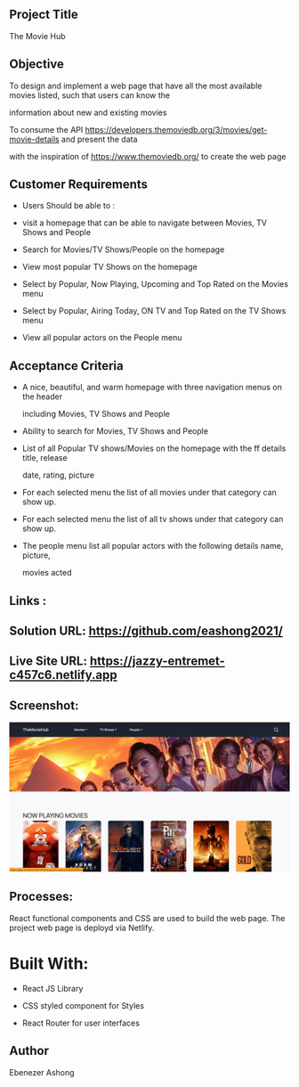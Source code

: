 ## Project Title

The Movie Hub

## Objective

To design and implement a web page that have all the most available movies listed, such that users can know the 

information about new and existing movies

To consume the API https://developers.themoviedb.org/3/movies/get-movie-details and present the data

 with the inspiration of https://www.themoviedb.org/ to create the web page

## Customer Requirements

- Users Should be able to :

 - visit a homepage that can be able to navigate between Movies, TV Shows and People

 - Search for Movies/TV Shows/People on the homepage

 - View most popular TV Shows on the homepage

 - Select by Popular, Now Playing, Upcoming and Top Rated on the Movies menu

 - Select by Popular, Airing Today, ON TV and Top Rated on the TV Shows menu

 - View all popular actors on the People menu

## Acceptance Criteria

 - A nice, beautiful, and warm homepage with three navigation menus on the header 

   including Movies, TV Shows and People

 - Ability to search for Movies, TV Shows and People

 - List of all Popular TV shows/Movies on the homepage with the ff details title, release 

   date, rating, picture

 - For each selected menu the list of all movies under that category can show up.

 - For each selected menu the list of all tv shows under that category can show up.

 - The people menu list all popular actors with the following details name, picture, 

   movies acted

 ## Links :

 ## Solution URL: https://github.com/eashong2021/

 ## Live Site URL: https://jazzy-entremet-c457c6.netlify.app

 ## Screenshot:

 ![image](./public/Screenshot%20(7).png)


 ## Processes:

 React functional components and CSS are used to build the web page. The project web page is deployd via Netlify.

 # Built With:

 - React                      JS Library

 - CSS styled component       for Styles

 - React Router               for user interfaces 

## Author

Ebenezer Ashong
